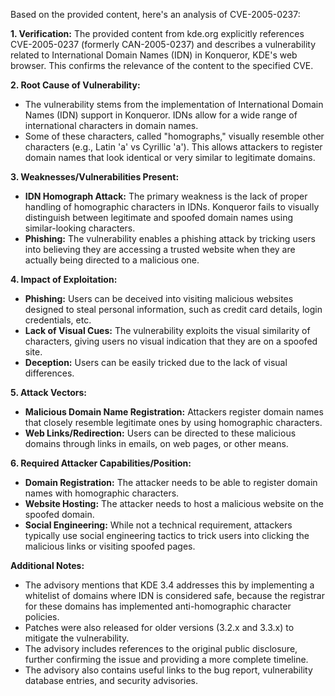 Based on the provided content, here's an analysis of CVE-2005-0237:

**1. Verification:**
The provided content from kde.org explicitly references CVE-2005-0237 (formerly CAN-2005-0237) and describes a vulnerability related to International Domain Names (IDN) in Konqueror, KDE's web browser. This confirms the relevance of the content to the specified CVE.

**2. Root Cause of Vulnerability:**
- The vulnerability stems from the implementation of International Domain Names (IDN) support in Konqueror. IDNs allow for a wide range of international characters in domain names.
- Some of these characters, called "homographs," visually resemble other characters (e.g., Latin 'a' vs Cyrillic 'а'). This allows attackers to register domain names that look identical or very similar to legitimate domains.

**3. Weaknesses/Vulnerabilities Present:**
- **IDN Homograph Attack:** The primary weakness is the lack of proper handling of homographic characters in IDNs. Konqueror fails to visually distinguish between legitimate and spoofed domain names using similar-looking characters.
- **Phishing:** The vulnerability enables a phishing attack by tricking users into believing they are accessing a trusted website when they are actually being directed to a malicious one.

**4. Impact of Exploitation:**
- **Phishing:** Users can be deceived into visiting malicious websites designed to steal personal information, such as credit card details, login credentials, etc.
- **Lack of Visual Cues:** The vulnerability exploits the visual similarity of characters, giving users no visual indication that they are on a spoofed site.
- **Deception:** Users can be easily tricked due to the lack of visual differences.

**5. Attack Vectors:**
- **Malicious Domain Name Registration:** Attackers register domain names that closely resemble legitimate ones by using homographic characters.
- **Web Links/Redirection:** Users can be directed to these malicious domains through links in emails, on web pages, or other means.

**6. Required Attacker Capabilities/Position:**
- **Domain Registration:** The attacker needs to be able to register domain names with homographic characters.
- **Website Hosting:** The attacker needs to host a malicious website on the spoofed domain.
- **Social Engineering:** While not a technical requirement, attackers typically use social engineering tactics to trick users into clicking the malicious links or visiting spoofed pages.

**Additional Notes:**
- The advisory mentions that KDE 3.4 addresses this by implementing a whitelist of domains where IDN is considered safe, because the registrar for these domains has implemented anti-homographic character policies.
- Patches were also released for older versions (3.2.x and 3.3.x) to mitigate the vulnerability.
- The advisory includes references to the original public disclosure, further confirming the issue and providing a more complete timeline.
- The advisory also contains useful links to the bug report, vulnerability database entries, and security advisories.
